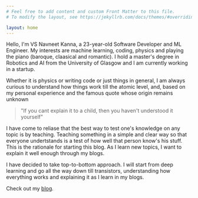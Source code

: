```yaml
---
# Feel free to add content and custom Front Matter to this file.
# To modify the layout, see https://jekyllrb.com/docs/themes/#overriding-theme-defaults

layout: home
---
```


Hello, I'm VS Navneet Kanna, a 23-year-old Software Developer and ML Engineer. My interests are machine learning, coding, physics and playing the piano (baroque, claasical and romantic). I hold a master's degree in Robotics and AI from the University of Glasgow and I am currently working in a startup. 

Whether it is physics or writing code or just things in general, I am always curious to understand how things work till the atomic level, and, based on my personal experience and the famous quote whose origin remains unknown 

> "If you cant explain it to a child, then you haven't understood it yourself"

I have come to reliase that the best way to test one's knowledge on any topic is by teaching. Teaching something in a simple and clear way so that everyone undertstands is a test of how well that person know's his stuff. This is the rationale for starting this blog. As I learn new topics, I want to explain it well enough through my blogs.

I have decided to take top-to-bottom approach. I will start from deep learning and go all the way down till transistors, understanding how everything works and explaining it as I learn in my blogs.

Check out my [blog](https://navneetkanna.github.io/blog/).






